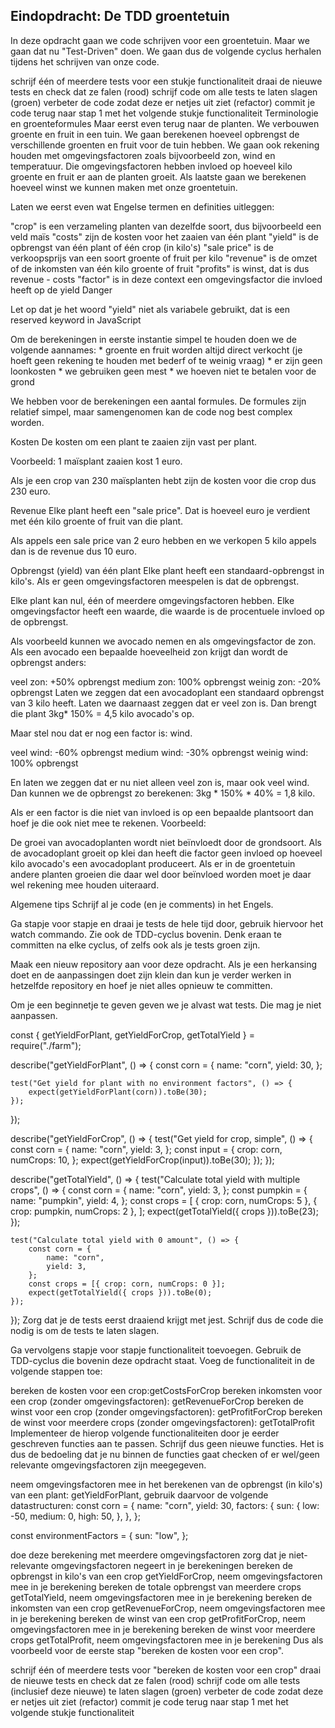 Eindopdracht: De TDD groentetuin
----------------------------------------------------
In deze opdracht gaan we code schrijven voor een groentetuin. Maar we gaan dat nu "Test-Driven" doen. We gaan dus de volgende cyclus herhalen tijdens het schrijven van onze code.

schrijf één of meerdere tests voor een stukje functionaliteit
draai de nieuwe tests en check dat ze falen (rood)
schrijf code om alle tests te laten slagen (groen)
verbeter de code zodat deze er netjes uit ziet (refactor)
commit je code
terug naar stap 1 met het volgende stukje functionaliteit
Terminologie en groenteformules
Maar eerst even terug naar de planten. We verbouwen groente en fruit in een tuin. We gaan berekenen hoeveel opbrengst de verschillende groenten en fruit voor de tuin hebben. We gaan ook rekening houden met omgevingsfactoren zoals bijvoorbeeld zon, wind en temperatuur. Die omgevingsfactoren hebben invloed op hoeveel kilo groente en fruit er aan de planten groeit. Als laatste gaan we berekenen hoeveel winst we kunnen maken met onze groentetuin.

Laten we eerst even wat Engelse termen en definities uitleggen:

"crop" is een verzameling planten van dezelfde soort, dus bijvoorbeeld een veld maïs
"costs" zijn de kosten voor het zaaien van één plant
"yield" is de opbrengst van één plant of één crop (in kilo's)
"sale price" is de verkoopsprijs van een soort groente of fruit per kilo
"revenue" is de omzet of de inkomsten van één kilo groente of fruit
"profits" is winst, dat is dus revenue - costs
"factor" is in deze context een omgevingsfactor die invloed heeft op de yield
Danger

Let op dat je het woord "yield" niet als variabele gebruikt, dat is een reserved keyword in JavaScript

Om de berekeningen in eerste instantie simpel te houden doen we de volgende aannames: * groente en fruit worden altijd direct verkocht (je hoeft geen rekening te houden met bederf of te weinig vraag) * er zijn geen loonkosten * we gebruiken geen mest * we hoeven niet te betalen voor de grond

We hebben voor de berekeningen een aantal formules. De formules zijn relatief simpel, maar samengenomen kan de code nog best complex worden.

Kosten
De kosten om een plant te zaaien zijn vast per plant.

Voorbeeld: 1 maïsplant zaaien kost 1 euro.

Als je een crop van 230 maïsplanten hebt zijn de kosten voor die crop dus 230 euro.

Revenue
Elke plant heeft een "sale price". Dat is hoeveel euro je verdient met één kilo groente of fruit van die plant.

Als appels een sale price van 2 euro hebben en we verkopen 5 kilo appels dan is de revenue dus 10 euro.

Opbrengst (yield) van één plant
Elke plant heeft een standaard-opbrengst in kilo's. Als er geen omgevingsfactoren meespelen is dat de opbrengst.

Elke plant kan nul, één of meerdere omgevingsfactoren hebben. Elke omgevingsfactor heeft een waarde, die waarde is de procentuele invloed op de opbrengst.

Als voorbeeld kunnen we avocado nemen en als omgevingsfactor de zon. Als een avocado een bepaalde hoeveelheid zon krijgt dan wordt de opbrengst anders:

veel zon: +50% opbrengst
medium zon: 100% opbrengst
weinig zon: -20% opbrengst
Laten we zeggen dat een avocadoplant een standaard opbrengst van 3 kilo heeft. Laten we daarnaast zeggen dat er veel zon is. Dan brengt die plant 3kg* 150% = 4,5 kilo avocado's op.

Maar stel nou dat er nog een factor is: wind.

veel wind: -60% opbrengst
medium wind: -30% opbrengst
weinig wind: 100% opbrengst

En laten we zeggen dat er nu niet alleen veel zon is, maar ook veel wind. Dan kunnen we de opbrengst zo berekenen: 3kg * 150% * 40% = 1,8 kilo.

Als er een factor is die niet van invloed is op een bepaalde plantsoort dan hoef je die ook niet mee te rekenen. Voorbeeld:

De groei van avocadoplanten wordt niet beïnvloedt door de grondsoort. Als de avocadoplant groeit op klei dan heeft die factor geen invloed op hoeveel kilo avocado's een avocadoplant produceert. Als er in de groentetuin andere planten groeien die daar wel door beïnvloed worden moet je daar wel rekening mee houden uiteraard.

Algemene tips
Schrijf al je code (en je comments) in het Engels.

Ga stapje voor stapje en draai je tests de hele tijd door, gebruik hiervoor het watch commando. Zie ook de TDD-cyclus bovenin. Denk eraan te committen na elke cyclus, of zelfs ook als je tests groen zijn.

Maak een nieuw repository aan voor deze opdracht. Als je een herkansing doet en de aanpassingen doet zijn klein dan kun je verder werken in hetzelfde repository en hoef je niet alles opnieuw te committen.

Om je een beginnetje te geven geven we je alvast wat tests. Die mag je niet aanpassen.

const { getYieldForPlant, getYieldForCrop, getTotalYield } = require("./farm");

describe("getYieldForPlant", () => {
    const corn = {
        name: "corn",
        yield: 30,
    };

    test("Get yield for plant with no environment factors", () => {
        expect(getYieldForPlant(corn)).toBe(30);
    });
});

describe("getYieldForCrop", () => {
    test("Get yield for crop, simple", () => {
        const corn = {
            name: "corn",
            yield: 3,
        };
        const input = {
            crop: corn,
            numCrops: 10,
        };
        expect(getYieldForCrop(input)).toBe(30);
    });
});

describe("getTotalYield", () => {
    test("Calculate total yield with multiple crops", () => {
        const corn = {
            name: "corn",
            yield: 3,
        };
        const pumpkin = {
            name: "pumpkin",
            yield: 4,
        };
        const crops = [
            { crop: corn, numCrops: 5 },
            { crop: pumpkin, numCrops: 2 },
        ];
        expect(getTotalYield({ crops })).toBe(23);
    });

    test("Calculate total yield with 0 amount", () => {
        const corn = {
            name: "corn",
            yield: 3,
        };
        const crops = [{ crop: corn, numCrops: 0 }];
        expect(getTotalYield({ crops })).toBe(0);
    });
});
Zorg dat je de tests eerst draaiend krijgt met jest. Schrijf dus de code die nodig is om de tests te laten slagen.

Ga vervolgens stapje voor stapje functionaliteit toevoegen. Gebruik de TDD-cyclus die bovenin deze opdracht staat. Voeg de functionaliteit in de volgende stappen toe:

bereken de kosten voor een crop:getCostsForCrop
bereken inkomsten voor een crop (zonder omgevingsfactoren): getRevenueForCrop
bereken de winst voor een crop (zonder omgevingsfactoren): getProfitForCrop
bereken de winst voor meerdere crops (zonder omgevingsfactoren): getTotalProfit
Implementeer de hierop volgende functionaliteiten door je eerder geschreven functies aan te passen. Schrijf dus geen nieuwe functies. Het is dus de bedoeling dat je nu binnen de functies gaat checken of er wel/geen relevante omgevingsfactoren zijn meegegeven.

neem omgevingsfactoren mee in het berekenen van de opbrengst (in kilo's) van een plant: getYieldForPlant, gebruik daarvoor de volgende datastructuren:
const corn = {
  name: "corn",
  yield: 30,
  factors: {
    sun: {
      low: -50,
      medium: 0,
      high: 50,
    },
  },
};

const environmentFactors = {
  sun: "low",
};

doe deze berekening met meerdere omgevingsfactoren
zorg dat je niet-relevante omgevingsfactoren negeert in je berekeningen
bereken de opbrengst in kilo's van een crop getYieldForCrop, neem omgevingsfactoren mee in je berekening
bereken de totale opbrengst van meerdere crops getTotalYield, neem omgevingsfactoren mee in je berekening
bereken de inkomsten van een crop getRevenueForCrop, neem omgevingsfactoren mee in je berekening
bereken de winst van een crop getProfitForCrop, neem omgevingsfactoren mee in je berekening
bereken de winst voor meerdere crops getTotalProfit, neem omgevingsfactoren mee in je berekening
Dus als voorbeeld voor de eerste stap "bereken de kosten voor een crop".

schrijf één of meerdere tests voor "bereken de kosten voor een crop"
draai de nieuwe tests en check dat ze falen (rood)
schrijf code om alle tests (inclusief deze nieuwe) te laten slagen (groen)
verbeter de code zodat deze er netjes uit ziet (refactor)
commit je code
terug naar stap 1 met het volgende stukje functionaliteit